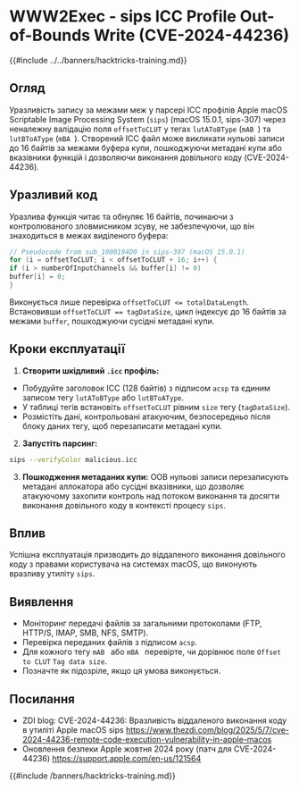 # WWW2Exec - sips ICC Profile Out-of-Bounds Write (CVE-2024-44236)

{{#include ../../banners/hacktricks-training.md}}

## Огляд

Уразливість запису за межами меж у парсері ICC профілів Apple macOS Scriptable Image Processing System (`sips`) (macOS 15.0.1, sips-307) через неналежну валідацію поля `offsetToCLUT` у тегах `lutAToBType` (`mAB `) та `lutBToAType` (`mBA `). Створений ICC файл може викликати нульові записи до 16 байтів за межами буфера купи, пошкоджуючи метадані купи або вказівники функцій і дозволяючи виконання довільного коду (CVE-2024-44236).

## Уразливий код

Уразлива функція читає та обнуляє 16 байтів, починаючи з контролюваного зловмисником зсуву, не забезпечуючи, що він знаходиться в межах виділеного буфера:
```c
// Pseudocode from sub_1000194D0 in sips-307 (macOS 15.0.1)
for (i = offsetToCLUT; i < offsetToCLUT + 16; i++) {
if (i > numberOfInputChannels && buffer[i] != 0)
buffer[i] = 0;
}
```
Виконується лише перевірка `offsetToCLUT <= totalDataLength`. Встановивши `offsetToCLUT == tagDataSize`, цикл індексує до 16 байтів за межами `buffer`, пошкоджуючи сусідні метадані купи.

## Кроки експлуатації

1. **Створити шкідливий `.icc` профіль:**
- Побудуйте заголовок ICC (128 байтів) з підписом `acsp` та єдиним записом тегу `lutAToBType` або `lutBToAType`.
- У таблиці тегів встановіть `offsetToCLUT` рівним `size` тегу (`tagDataSize`).
- Розмістіть дані, контрольовані атакуючим, безпосередньо після блоку даних тегу, щоб перезаписати метадані купи.
2. **Запустіть парсинг:**

```bash
sips --verifyColor malicious.icc
```

3. **Пошкодження метаданих купи:** OOB нульові записи перезаписують метадані аллокатора або сусідні вказівники, що дозволяє атакуючому захопити контроль над потоком виконання та досягти виконання довільного коду в контексті процесу `sips`.

## Вплив

Успішна експлуатація призводить до віддаленого виконання довільного коду з правами користувача на системах macOS, що виконують вразливу утиліту `sips`.

## Виявлення

- Моніторинг передачі файлів за загальними протоколами (FTP, HTTP/S, IMAP, SMB, NFS, SMTP).
- Перевірка переданих файлів з підписом `acsp`.
- Для кожного тегу `mAB ` або `mBA ` перевірте, чи дорівнює поле `Offset to CLUT` `Tag data size`.
- Позначте як підозріле, якщо ця умова виконується.

## Посилання

- ZDI blog: CVE-2024-44236: Вразливість віддаленого виконання коду в утиліті Apple macOS sips
https://www.thezdi.com/blog/2025/5/7/cve-2024-44236-remote-code-execution-vulnerability-in-apple-macos
- Оновлення безпеки Apple жовтня 2024 року (патч для CVE-2024-44236)
https://support.apple.com/en-us/121564

{{#include /banners/hacktricks-training.md}}

